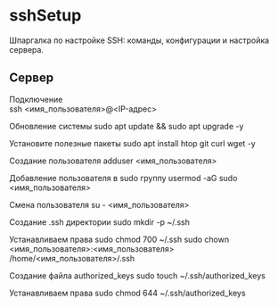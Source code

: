 # sshSetup
Шпаргалка по настройке SSH: команды, конфигурации и настройка сервера.

## Сервер

Подключение  
ssh <имя_пользователя>@<IP-адрес>

Обновление системы
sudo apt update && sudo apt upgrade -y

Установите полезные пакеты
sudo apt install htop git curl wget -y

Создание пользователя
adduser <имя_пользователя>

Добавление пользователя в sudo группу
usermod -aG sudo <имя_пользователя>

Смена пользователя
su - <имя_пользователя>

Создание .ssh директории
sudo mkdir -p ~/.ssh

Устанавливаем права
sudo chmod 700 ~/.ssh
sudo chown <имя_пользователя>:<имя_пользователя> /home/<имя_пользователя>/.ssh

Создание файла authorized_keys
sudo touch ~/.ssh/authorized_keys

Устанавливаем права
sudo chmod 644 ~/.ssh/authorized_keys
